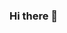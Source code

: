 ### Hi there 👋

<!--
**GuadalupeDeIta/GuadalupeDeIta** is a ✨ _special_ ✨ repository because its `README.md` (this file) appears on your GitHub profile.

### Where to find me
 [Facebook](https://facebook.com/lupita.de.ita.17)

